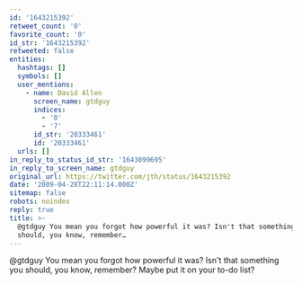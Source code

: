 ```yaml
---
id: '1643215392'
retweet_count: '0'
favorite_count: '0'
id_str: '1643215392'
retweeted: false
entities:
  hashtags: []
  symbols: []
  user_mentions:
    - name: David Allen
      screen_name: gtdguy
      indices:
        - '0'
        - '7'
      id_str: '20333461'
      id: '20333461'
  urls: []
in_reply_to_status_id_str: '1643099695'
in_reply_to_screen_name: gtdguy
original_url: https://twitter.com/jth/status/1643215392
date: '2009-04-28T22:11:14.000Z'
sitemap: false
robots: noindex
reply: true
title: >-
  @gtdguy You mean you forgot how powerful it was? Isn't that something you
  should, you know, remember…
---
```


@gtdguy You mean you forgot how powerful it was? Isn't that something you should, you know, remember? Maybe put it on your to-do list?
